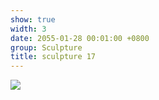 ```yaml
---
show: true
width: 3
date: 2055-01-28 00:01:00 +0800
group: Sculpture
title: sculpture 17
---
```

<div>
<a href="/assets/images/photos/sculpture/20220606-DSC08085.jpg" target="_blank">
    <img data-src="/assets/images/photos/sculpture/20220606-DSC08085.jpg" class="lazy w-100 rounded-xl" src="{{ '/assets/images/empty_300x200.png' | relative_url }}">
</a>
</div>

